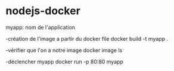 # nodejs-docker

myapp: nom de l'application

-création de l'image a partir du docker file
docker build -t myapp .

-vérifier que l'on a notre image 
docker image ls

-déclencher myapp
docker run -p 80:80 myapp